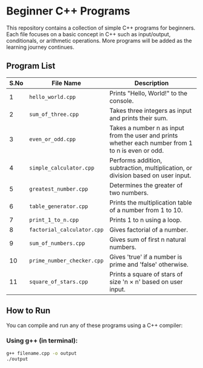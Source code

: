 # Beginner C++ Programs

This repository contains a collection of simple C++ programs for beginners. Each file focuses on a basic concept in C++ such as input/output, conditionals, or arithmetic operations. More programs will be added as the learning journey continues.

##  Program List

| S.No| File Name                  | Description                                                                 |
|-----|----------------------------|-----------------------------------------------------------------------------|
| 1   | `hello_world.cpp`         | Prints "Hello, World!" to the console.                                      |
| 2   | `sum_of_three.cpp`        | Takes three integers as input and prints their sum.                         |
| 3   | `even_or_odd.cpp`         | Takes a number n as input from the user and prints whether each number from 1 to n is even or odd. |
| 4   | `simple_calculator.cpp`   | Performs addition, subtraction, multiplication, or division based on user input. |
| 5   | `greatest_number.cpp`     | Determines the greater of two numbers.                                      |
| 6   | `table_generator.cpp`     | Prints the multiplication table of a number from 1 to 10.                   |
| 7   | `print_1_to_n.cpp`        | Prints 1 to n using a loop.                                                 |
| 8   | `factorial_calculator.cpp`| Gives factorial of a number.                                                |
| 9   | `sum_of_numbers.cpp`      | Gives sum of first n natural numbers.                                       |
| 10  | `prime_number_checker.cpp`| Gives 'true' if a number is prime and 'false' otherwise.                    |
| 11  | `square_of_stars.cpp`     | Prints a square of stars of size 'n × n' based on user input.               |

##  How to Run

You can compile and run any of these programs using a C++ compiler:

### Using g++ (in terminal):

```bash
g++ filename.cpp -o output
./output
